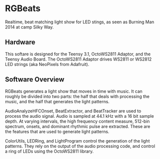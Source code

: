 RGBeats
=======

Realtime, beat matching light show for LED stings, as seen as Burning Man 2014 at camp Silky Way.


Hardware
--------

This softare is designed for the Teensy 3.1, OctoWS2811 Adaptor, and the Teensy Audio Board.
The OctoWS2811 Adaptor drives WS2811 or WS2812 LED strings (aka NeoPixels from Adafruit).


Software Overview
-----------------

RGBeats generates a light show that moves in time with music.
It can roughly be divided into two parts: the half that deals with processing the music,
and the half that generates the light patterns.

AudioAnalyzeHFCOnset, BeatExtractor, and BeatTracker are used to process the audio signal.
Audio is sampled at 44.1 kHz with a 16 bit sample depth. At varying intervals, the high
frequency content measure, 512-bin spectrum, onsets, and dominant rhythmic pulse are extracted.
These are the features that are used to generate light patterns.

ColorUtils, LEDRing, and LightProgram control the generation of the light patterns.
They rely on the output of the audio processing code, and control a ring of LEDs
using the OctoWS2811 library.
